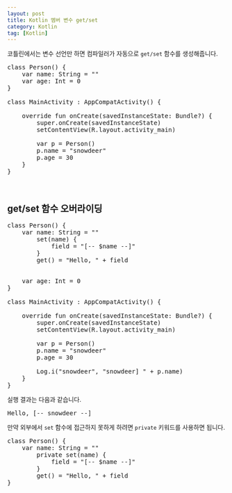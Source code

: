 ```yaml
---
layout: post
title: Kotlin 멤버 변수 get/set
category: Kotlin
tag: [Kotlin]
---
```


코틀린에서는 변수 선언만 하면 컴파일러가 자동으로 `get/set` 함수를 생성해줍니다.

<pre class="prettyprint">
class Person() {
    var name: String = ""
    var age: Int = 0
}

class MainActivity : AppCompatActivity() {

    override fun onCreate(savedInstanceState: Bundle?) {
        super.onCreate(savedInstanceState)
        setContentView(R.layout.activity_main)

        var p = Person()
        p.name = "snowdeer"
        p.age = 30
    }
}
</pre>

<br>

## get/set 함수 오버라이딩

<pre class="prettyprint">
class Person() {
    var name: String = ""
        set(name) {
            field = "[-- $name --]"
        }
        get() = "Hello, " + field


    var age: Int = 0
}

class MainActivity : AppCompatActivity() {

    override fun onCreate(savedInstanceState: Bundle?) {
        super.onCreate(savedInstanceState)
        setContentView(R.layout.activity_main)

        var p = Person()
        p.name = "snowdeer"
        p.age = 30

        Log.i("snowdeer", "snowdeer] " + p.name)
    }
}
</pre>

실행 결과는 다음과 같습니다.

<pre class="prettyprint">
Hello, [-- snowdeer --]
</pre>

만약 외부에서 `set` 함수에 접근하지 못하게 하려면 `private` 키워드를 사용하면 됩니다.

<pre class="prettyprint">
class Person() {
    var name: String = ""
        private set(name) {
            field = "[-- $name --]"
        }
        get() = "Hello, " + field
}
</pre>